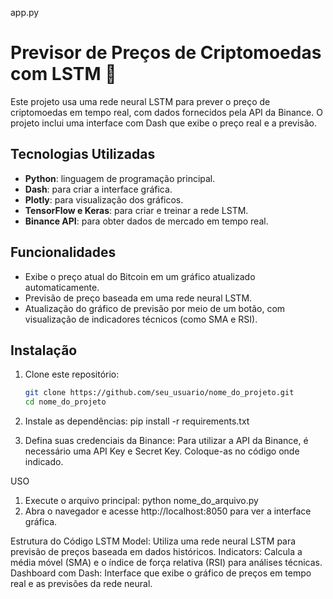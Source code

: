 app.py
# Previsor de Preços de Criptomoedas com LSTM 🚀

Este projeto usa uma rede neural LSTM para prever o preço de criptomoedas em tempo real, com dados fornecidos pela API da Binance. O projeto inclui uma interface com Dash que exibe o preço real e a previsão.

## Tecnologias Utilizadas
- **Python**: linguagem de programação principal.
- **Dash**: para criar a interface gráfica.
- **Plotly**: para visualização dos gráficos.
- **TensorFlow e Keras**: para criar e treinar a rede LSTM.
- **Binance API**: para obter dados de mercado em tempo real.

## Funcionalidades
- Exibe o preço atual do Bitcoin em um gráfico atualizado automaticamente.
- Previsão de preço baseada em uma rede neural LSTM.
- Atualização do gráfico de previsão por meio de um botão, com visualização de indicadores técnicos (como SMA e RSI).

## Instalação

1. Clone este repositório:
   ```bash
   git clone https://github.com/seu_usuario/nome_do_projeto.git
   cd nome_do_projeto

2. Instale as dependências:
pip install -r requirements.txt

3. Defina suas credenciais da Binance: Para utilizar a API da Binance, é necessário uma API Key e Secret Key. Coloque-as no código onde indicado.

USO
1. Execute o arquivo principal:
   python nome_do_arquivo.py
2. Abra o navegador e acesse http://localhost:8050 para ver a interface gráfica.


Estrutura do Código
LSTM Model: Utiliza uma rede neural LSTM para previsão de preços baseada em dados históricos.
Indicators: Calcula a média móvel (SMA) e o índice de força relativa (RSI) para análises técnicas.
Dashboard com Dash: Interface que exibe o gráfico de preços em tempo real e as previsões da rede neural.

